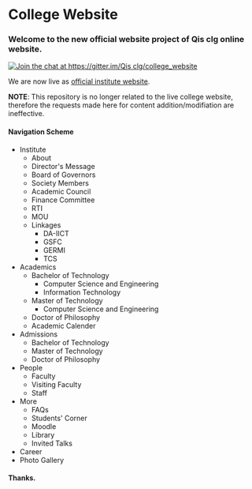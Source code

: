 # College Website
### Welcome to the new official website project of Qis clg online website.

[![Join the chat at https://gitter.im/Qis clg/college_website](https://badges.gitter.im/qis/college_website.svg)](https://gitter.im/qis/college_website?utm_source=badge&utm_medium=badge&utm_campaign=pr-badge&utm_content=badge)

We are now live as [official institute website](http://qiscollege.ac.in/).

**NOTE**: This repository is no longer related to the live college website, therefore the requests made here for content addition/modifiation are ineffective.


#### Navigation Scheme
* Institute
    * About
    * Director's Message
    * Board of Governors
    * Society Members
    * Academic Council
    * Finance Committee
    * RTI
    * MOU
    * Linkages
        * DA-IICT
        * GSFC
        * GERMI
        * TCS
* Academics
    * Bachelor of Technology
        * Computer Science and Engineering
        * Information Technology
    * Master of Technology
        * Computer Science and Engineering
    * Doctor of Philosophy
    * Academic Calender
* Admissions
    * Bachelor of Technology
    * Master of Technology
    * Doctor of Philosophy
* People
    * Faculty
    * Visiting Faculty
    * Staff
* More
    * FAQs
    * Students' Corner
    * Moodle
    * Library
    * Invited Talks
* Career
* Photo Gallery


#### Thanks.

